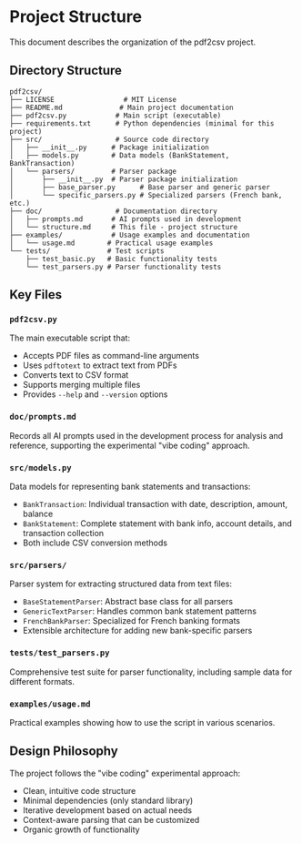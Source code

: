 # Project Structure

This document describes the organization of the pdf2csv project.

## Directory Structure

```
pdf2csv/
├── LICENSE                 # MIT License
├── README.md              # Main project documentation
├── pdf2csv.py            # Main script (executable)
├── requirements.txt      # Python dependencies (minimal for this project)
├── src/                  # Source code directory
│   ├── __init__.py      # Package initialization
│   ├── models.py        # Data models (BankStatement, BankTransaction)
│   └── parsers/         # Parser package
│       ├── __init__.py  # Parser package initialization
│       ├── base_parser.py      # Base parser and generic parser
│       └── specific_parsers.py # Specialized parsers (French bank, etc.)
├── doc/                  # Documentation directory
│   ├── prompts.md       # AI prompts used in development
│   └── structure.md     # This file - project structure
├── examples/            # Usage examples and documentation
│   └── usage.md        # Practical usage examples
└── tests/              # Test scripts
    ├── test_basic.py   # Basic functionality tests
    └── test_parsers.py # Parser functionality tests
```

## Key Files

### `pdf2csv.py`
The main executable script that:
- Accepts PDF files as command-line arguments
- Uses `pdftotext` to extract text from PDFs
- Converts text to CSV format
- Supports merging multiple files
- Provides `--help` and `--version` options

### `doc/prompts.md`
Records all AI prompts used in the development process for analysis and reference, supporting the experimental "vibe coding" approach.

### `src/models.py`
Data models for representing bank statements and transactions:
- `BankTransaction`: Individual transaction with date, description, amount, balance
- `BankStatement`: Complete statement with bank info, account details, and transaction collection
- Both include CSV conversion methods

### `src/parsers/`
Parser system for extracting structured data from text files:
- `BaseStatementParser`: Abstract base class for all parsers
- `GenericTextParser`: Handles common bank statement patterns
- `FrenchBankParser`: Specialized for French banking formats
- Extensible architecture for adding new bank-specific parsers

### `tests/test_parsers.py`
Comprehensive test suite for parser functionality, including sample data for different formats.

### `examples/usage.md`
Practical examples showing how to use the script in various scenarios.

## Design Philosophy

The project follows the "vibe coding" experimental approach:
- Clean, intuitive code structure
- Minimal dependencies (only standard library)
- Iterative development based on actual needs
- Context-aware parsing that can be customized
- Organic growth of functionality
